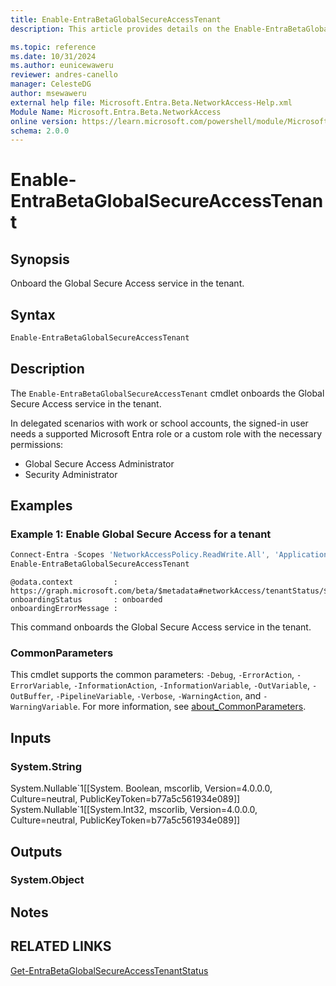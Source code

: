 ```yaml
---
title: Enable-EntraBetaGlobalSecureAccessTenant
description: This article provides details on the Enable-EntraBetaGlobalSecureAccessTenant command.

ms.topic: reference
ms.date: 10/31/2024
ms.author: eunicewaweru
reviewer: andres-canello
manager: CelesteDG
author: msewaweru
external help file: Microsoft.Entra.Beta.NetworkAccess-Help.xml
Module Name: Microsoft.Entra.Beta.NetworkAccess
online version: https://learn.microsoft.com/powershell/module/Microsoft.Entra.Beta.NetworkAccess/Enable-EntraBetaGlobalSecureAccessTenant
schema: 2.0.0
---
```


# Enable-EntraBetaGlobalSecureAccessTenant

## Synopsis

Onboard the Global Secure Access service in the tenant.

## Syntax

```powershell
Enable-EntraBetaGlobalSecureAccessTenant
```

## Description

The `Enable-EntraBetaGlobalSecureAccessTenant` cmdlet onboards the Global Secure Access service in the tenant.

In delegated scenarios with work or school accounts, the signed-in user needs a supported Microsoft Entra role or a custom role with the necessary permissions:

- Global Secure Access Administrator
- Security Administrator

## Examples

### Example 1: Enable Global Secure Access for a tenant

```powershell
Connect-Entra -Scopes 'NetworkAccessPolicy.ReadWrite.All', 'Application.ReadWrite.All', 'NetworkAccess.ReadWrite.All'
Enable-EntraBetaGlobalSecureAccessTenant
```

```Output
@odata.context         : https://graph.microsoft.com/beta/$metadata#networkAccess/tenantStatus/$entity
onboardingStatus       : onboarded
onboardingErrorMessage :
```

This command onboards the Global Secure Access service in the tenant.

### CommonParameters

This cmdlet supports the common parameters: `-Debug`, `-ErrorAction`, `-ErrorVariable`, `-InformationAction`, `-InformationVariable`, `-OutVariable`, `-OutBuffer`, `-PipelineVariable`, `-Verbose`, `-WarningAction`, and `-WarningVariable`. For more information, see [about_CommonParameters](https://go.microsoft.com/fwlink/?LinkID=113216).

## Inputs

### System.String

System.Nullable\`1\[\[System. Boolean, mscorlib, Version=4.0.0.0, Culture=neutral, PublicKeyToken=b77a5c561934e089\]\] System.Nullable\`1\[\[System.Int32, mscorlib, Version=4.0.0.0, Culture=neutral, PublicKeyToken=b77a5c561934e089\]\]

## Outputs

### System.Object

## Notes

## RELATED LINKS

[Get-EntraBetaGlobalSecureAccessTenantStatus](Get-EntraBetaGlobalSecureAccessTenantStatus.md)
